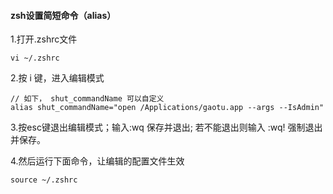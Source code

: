 #### zsh设置简短命令（alias）
1.打开.zshrc文件

```
vi ~/.zshrc
```
2.按 i 键，进入编辑模式

```
// 如下， shut_commandName 可以自定义
alias shut_commandName="open /Applications/gaotu.app --args --IsAdmin"
```
3.按esc键退出编辑模式；输入:wq 保存并退出; 若不能退出则输入 :wq! 强制退出并保存。

4.然后运行下面命令，让编辑的配置文件生效

```
source ~/.zshrc
```
